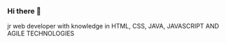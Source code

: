 ### Hi there 👋

<!--
**sebastiaarias16/sebastiaarias16** is a ✨ _special_ ✨ repository because its `README.md` (this file) appears on your GitHub profile. -->

jr web developer with knowledge in HTML, CSS, JAVA, JAVASCRIPT AND AGILE TECHNOLOGIES


